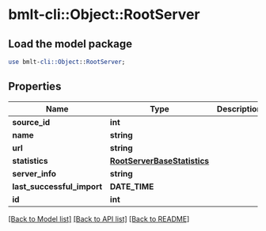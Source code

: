 # bmlt-cli::Object::RootServer

## Load the model package
```perl
use bmlt-cli::Object::RootServer;
```

## Properties
Name | Type | Description | Notes
------------ | ------------- | ------------- | -------------
**source_id** | **int** |  | 
**name** | **string** |  | 
**url** | **string** |  | 
**statistics** | [**RootServerBaseStatistics**](RootServerBaseStatistics.md) |  | [optional] 
**server_info** | **string** |  | [optional] 
**last_successful_import** | **DATE_TIME** |  | 
**id** | **int** |  | 

[[Back to Model list]](../README.md#documentation-for-models) [[Back to API list]](../README.md#documentation-for-api-endpoints) [[Back to README]](../README.md)


